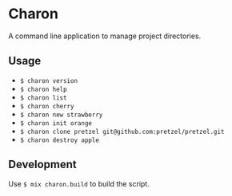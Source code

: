 # Charon

A command line application to manage project directories.

## Usage

- `$ charon version`
- `$ charon help`
- `$ charon list`
- `$ charon cherry`
- `$ charon new strawberry`
- `$ charon init orange`
- `$ charon clone pretzel git@github.com:pretzel/pretzel.git`
- `$ charon destroy apple`

## Development
Use `$ mix charon.build` to build the script.
